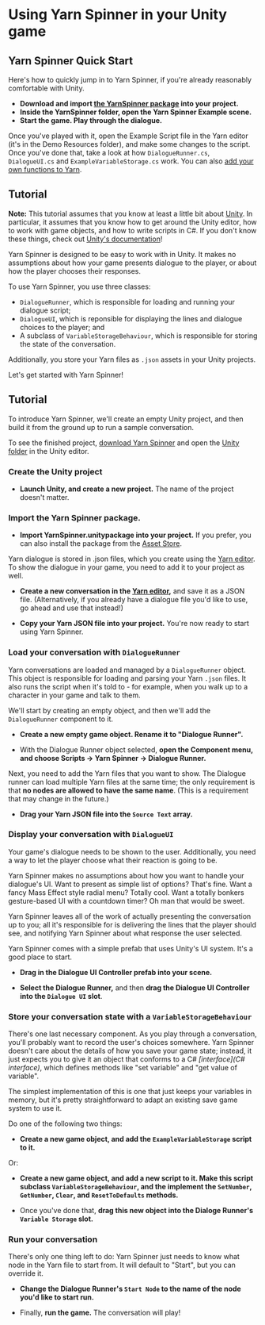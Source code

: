 # Using Yarn Spinner in your Unity game

## Yarn Spinner Quick Start

Here's how to quickly jump in to Yarn Spinner, if you're already reasonably comfortable with Unity.

* **Download and import [the YarnSpinner package](https://github.com/desplesda/YarnSpinner/releases) into your project.**
* **Inside the YarnSpinner folder, open the Yarn Spinner Example scene.**
* **Start the game. Play through the dialogue.**

Once you've played with it, open the Example Script file in the Yarn editor (it's in the Demo Resources folder), and make some changes to the script. Once you've done that, take a look at how `DialogueRunner.cs`, `DialogueUI.cs` and `ExampleVariableStorage.cs` work. You can also [add your own functions to Yarn](Extending.md).

## Tutorial

**Note:** This tutorial assumes that you know at least a little bit about [Unity](http://www.unity3d.com). In particular, it assumes that you know how to get around the Unity editor, how to work with game objects, and how to write scripts in C#. If you don't know these things, check out [Unity's documentation](http://unity3d.com/learn)!

Yarn Spinner is designed to be easy to work with in Unity. It makes no assumptions about how your game presents dialogue to the player, or about how the player chooses their responses. 

To use Yarn Spinner, you use three classes:

* `DialogueRunner`, which is responsible for loading and running your dialogue script;
* `DialogueUI`, which is reponsible for displaying the lines and dialogue choices to the player; and
* A subclass of `VariableStorageBehaviour`, which is responsible for storing the state of the conversation.

Additionally, you store your Yarn files as `.json` assets in your Unity projects.

Let's get started with Yarn Spinner!

## Tutorial

To introduce Yarn Spinner, we'll create an empty Unity project, and then build it from the ground up to run a sample conversation.

To see the finished project, [download Yarn Spinner](https://github.com/desplesda/YarnSpinner/releases) and open the [Unity folder](https://github.com/desplesda/YarnSpinner/tree/master/Unity) in the Unity editor.

### Create the Unity project

* **Launch Unity, and create a new project.** The name of the project doesn't matter.

### Import the Yarn Spinner package.

* **Import YarnSpinner.unitypackage into your project.** If you prefer, you can also install the package from the [Asset Store](TODO).

<!--
Yarn Spinner is composed of a .DLL file, and a couple of supporting scripts for Unity.

* `YarnSpinner.dll`, which does the heavy lifting involved in parsing your Yarn files, and executing them. You won't do much with it yourself; rather, you'll take advantage of...-->

Yarn dialogue is stored in .json files, which you create using the [Yarn editor](http://github.com/infiniteammoinc/Yarn). To show the dialogue in your game, you need to add it to your project as well.

* **Create a new conversation in the [Yarn editor](http://www.github.com/infiniteammoinc/Yarn),** and save it as a JSON file. (Alternatively, if you already have a dialogue file you'd like to use, go ahead and use that instead!)

* **Copy your Yarn JSON file into your project.** You're now ready to start using Yarn Spinner.

<!-- (gif of dragging in the dialogue file) -->

### Load your conversation with `DialogueRunner`

Yarn conversations are loaded and managed by a `DialogueRunner` object. This object is responsible for loading and parsing your Yarn `.json` files. It also runs the script when it's told to - for example, when you walk up to a character in your game and talk to them.

We'll start by creating an empty object, and then we'll add the `DialogueRunner` component to it.

* **Create a new empty game object. Rename it to "Dialogue Runner".**

* With the Dialogue Runner object selected, **open the Component menu, and choose Scripts → Yarn Spinner → Dialogue Runner.**

<!-- (gif of adding component) -->

Next, you need to add the Yarn files that you want to show. The Dialogue runner can load multiple Yarn files at the same time; the only requirement is that **no nodes are allowed to have the same name**. (This is a requirement that may change in the future.)

* **Drag your Yarn JSON file into the `Source Text` array.**

<!-- (gif of adding dialogue file) -->

### Display your conversation with `DialogueUI`

Your game's dialogue needs to be shown to the user. Additionally, you need a way to let the player choose what their reaction is going to be.

Yarn Spinner makes no assumptions about how you want to handle your dialogue's UI. Want to present as simple list of options? That's fine. Want a fancy Mass Effect style radial menu? Totally cool. Want a totally bonkers gesture-based UI with a countdown timer? Oh man that would be sweet.

Yarn Spinner leaves all of the work of actually presenting the conversation up to you; all it's responsible for is delivering the lines that the player should see, and notifying Yarn Spinner about what response the user selected.

Yarn Spinner comes with a simple prefab that uses Unity's UI system. It's a good place to start. 

* **Drag in the Dialogue UI Controller prefab into your scene.**

* **Select the Dialogue Runner,** and then **drag the Dialogue UI Controller into the `Dialogue UI` slot**.

### Store your conversation state with a `VariableStorageBehaviour`

There's one last necessary component. As you play through a conversation, you'll probably want to record the user's choices somewhere. Yarn Spinner doesn't care about the details of how you save your game state; instead, it just expects you to give it an object that conforms to a C# *[interface](C# interface)*, which defines methods like "set variable" and "get value of variable".

The simplest implementation of this is one that just keeps your variables in memory, but it's pretty straightforward to adapt an existing save game system to use it.

Do one of the following two things:

* **Create a new game object, and add the `ExampleVariableStorage` script to it.**

Or:

* **Create a new game object, and add a new script to it. Make this script subclass `VariableStorageBehaviour`, and the implement the  `SetNumber`, `GetNumber`, `Clear`, and `ResetToDefaults` methods.**

* Once you've done that, **drag this new object into the Dialoge Runner's `Variable Storage` slot.**

### Run your conversation

There's only one thing left to do: Yarn Spinner just needs to know what node in the Yarn file to start from. It will default to "Start", but you can override it.

* **Change the Dialogue Runner's `Start Node` to the name of the node you'd like to start run.**

* Finally, **run the game.** The conversation will play!

		